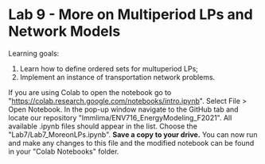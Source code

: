 # Lab 9 - More on Multiperiod LPs and Network Models 

Learning goals:

1) Learn how to define ordered sets for multuperiod LPs;
2) Implement an instance of transportation network problems.

If you are using Colab to open the notebook go to "https://colab.research.google.com/notebooks/intro.ipynb". Select File > Open Notebook. 
In the pop-up window navigate to the GitHub tab and locate our repository "lmmlima/ENV716_EnergyModeling_F2021". All available .ipynb files should appear in the list. Choose the "Lab7/Lab7_MoreonLPs.ipynb". 
**Save a copy to your drive.** You can now run and make any changes to this file and the modified notebook can be found in your "Colab Notebooks" folder.
